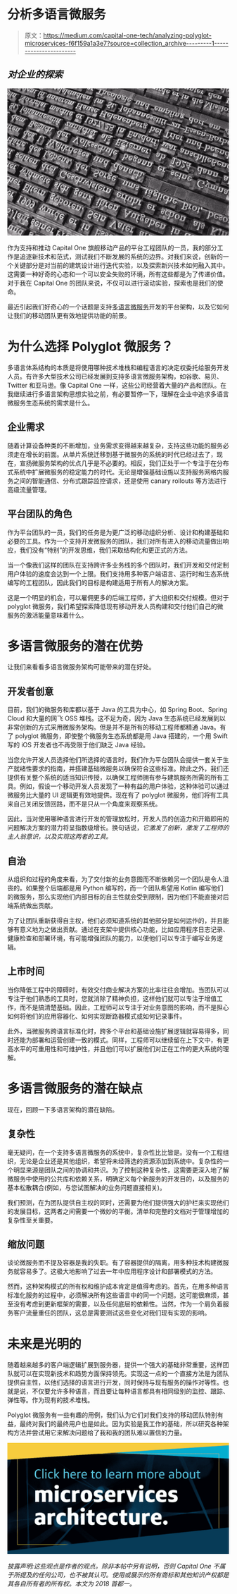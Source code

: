 # 分析多语言微服务

> 原文：<https://medium.com/capital-one-tech/analyzing-polyglot-microservices-f6f159a1a3e7?source=collection_archive---------1----------------------->

## *对企业的探索*

![](img/23e31efb2b2237daafddabbb7cec6a4d.png)

作为支持和推动 Capital One 旗舰移动产品的平台工程团队的一员，我的部分工作是追逐新技术和范式，测试我们不断发展的系统的边界。对我们来说，创新的一个关键部分是对当前的建筑设计进行迭代实验，以及探索新兴技术如何融入其中。这需要一种好奇的心态和一个可以安全失败的环境，所有这些都是为了传递价值。对于我在 Capital One 的团队来说，不仅可以进行滚动实验，探索也是我们的使命。

最近引起我们好奇心的一个话题是支持[多语言微服务](https://searchsoftwarequality.techtarget.com/definition/polyglot-programming)开发的平台架构，以及它如何让我们的移动团队更有效地提供功能的前景。

# 为什么选择 Polyglot 微服务？

多语言体系结构的本质是将使用哪种技术堆栈和编程语言的决定权委托给服务开发人员。有许多大型技术公司已经发展到支持多语言微服务架构，如谷歌、易贝、Twitter 和亚马逊。像 Capital One 一样，这些公司经营着大量的产品和团队。在我继续进行多语言架构思想实验之前，有必要暂停一下，理解在企业中追求多语言微服务生态系统的需求是什么。

## **企业需求**

随着计算设备种类的不断增加，业务需求变得越来越复杂，支持这些功能的服务必须走在增长的前面。从单片系统迁移到基于微服务的系统的时代已经过去了，现在，宣扬微服务架构的优点几乎是不必要的。相反，我们正处于一个专注于在分布式系统中扩展微服务的稳定能力的时代。无论是增强基础设施以支持服务网格内服务之间的智能通信、分布式跟踪监控请求，还是使用 canary rollouts 等方法进行高级流量管理。

## **平台团队的角色**

作为平台团队的一员，我们的任务是为更广泛的移动组织分析、设计和构建基础和必要的工具。作为一个支持开发微服务的团队，我们对所有进入的移动流量做出响应，我们没有“特别”的开发思维，我们采取结构化和更正式的方法。

当一个像我们这样的团队在支持跨许多业务线的多个团队时，我们开发和交付定制用户体验的速度会达到一个上限。我们支持用多种客户端语言、运行时和生态系统编写的工程团队，因此我们的目标是构建适用于所有人的解决方案。

这是一个明显的机会，可以雇佣更多的后端工程师，扩大组织和交付规模。但对于 polyglot 微服务，我们希望探索降低现有移动开发人员构建和交付他们自己的微服务的激活能量意味着什么。

# 多语言微服务的潜在优势

让我们来看看多语言微服务架构可能带来的潜在好处。

## **开发者创意**

目前，我们的微服务和库都以基于 Java 的工具为中心，如 Spring Boot、Spring Cloud 和大量的网飞 OSS 堆栈。这不足为奇，因为 Java 生态系统已经发展到以非常创新的方式采用微服务架构。但是并不是所有的移动工程师都精通 Java。有了 polyglot 微服务，即使整个微服务生态系统都是用 Java 搭建的，一个用 Swift 写的 iOS 开发者也不再受限于他们缺乏 Java 经验。

当您允许开发人员选择他们所选择的语言时，我们作为平台团队会提供一套关于生产就绪性要求的指南，并搭建基础微服务以确保符合这些标准。除此之外，我们还提供有关整个系统的适当知识传授，以确保工程师拥有参与建筑服务所需的所有工具。例如，假设一个移动开发人员发现了一种有益的用户体验，这种体验可以通过微服务比大量的 UI 逻辑更有效地提供。现在有了 polyglot 微服务，他们将有工具来自己关闭反馈回路，而不是只从一个角度来观察系统。

因此，当对使用哪种语言进行开发的管理放松时，开发人员的创造力和开箱即用的问题解决方案的潜力将呈指数级增长。换句话说，*它激发了创新，激发了工程师的主人翁意识，以及实现这两者的工具。*

## **自治**

从组织和过程的角度来看，为了交付新的业务意图而不断依赖另一个团队是令人沮丧的。如果整个后端都是用 Python 编写的，而一个团队希望用 Kotlin 编写他们的微服务，那么实现他们内部目标的自主性就会受到限制，因为他们不能直接对后端系统做出贡献。

为了让团队重新获得自主权，他们必须知道系统的其他部分是如何运作的，并且能够有意义地为之做出贡献。通过在支架中提供核心功能，比如应用程序日志记录、健康检查和部署环境，有可能增强团队的能力，以便他们可以专注于编写业务逻辑。

## **上市时间**

当你降低工程中的障碍时，有效交付商业解决方案的比率往往会增加。当团队可以专注于他们熟悉的工具时，您就消除了精神负担，这样他们就可以专注于增值工作，而不是搞清楚基础。因此，工程师可以专注于对业务意图的影响，而不是担心如何将他们的应用容器化、如何实现断路器模式或如何记录事件。

此外，当微服务跨语言标准化时，跨多个平台和基础设施扩展逻辑就容易得多，同时还能为部署和运营创建一致的模式。同样，工程师可以继续留在上下文中，有更高水平的可重用性和可维护性，并且他们可以扩展他们对正在工作的更大系统的理解。

# 多语言微服务的潜在缺点

现在，回顾一下多语言架构的潜在缺陷。

## **复杂性**

毫无疑问，在一个支持多语言微服务的系统中，复杂性比比皆是。没有一个工程组织，无论是企业还是其他组织，希望将未经筛选的资源添加到系统中。复杂性的一个明显来源是团队之间的协调和共识。为了控制这种复杂性，这需要更深入地了解微服务中使用的公共库和依赖关系，明确定义每个新服务的开发目的，以及服务的基本松散耦合(例如，与您试图解决的业务问题直接相关)。

我们预测，在为团队提供自主权的同时，还需要为他们提供强大的护栏来实现他们的发展目标，这两者之间需要一个微妙的平衡。清单和完整的文档对于管理增加的复杂性至关重要。

## **缩放问题**

谈论微服务而不提及容器是我的失职。有了容器提供的隔离，用多种技术构建微服务就容易多了。这极大地影响了过去一年中应用程序设计和部署模式的方法。

然而，这种架构模式的所有权和维护成本肯定是值得考虑的。首先，在用多种语言标准化服务的过程中，必须解决所有这些语言中的同一个问题。这可能很麻烦，甚至没有考虑到更新框架的需要，以及任何底层的依赖性。当然，作为一个肩负着服务客户流量重任的团队，这总是需要测试这些变化对我们现有实现的影响。

# 未来是光明的

随着越来越多的客户端逻辑扩展到服务器，提供一个强大的基础非常重要，这样团队就可以在实现新技术和趋势方面保持领先。实现这一点的一个直接方法是为团队提供自主性，以他们选择的语言进行开发，同时保持与现有服务的操作对等性。也就是说，不仅要允许多种语言，而且要让每种语言都具有相同级别的监控、跟踪、弹性等。作为现有的技术堆栈。

Polyglot 微服务有一些有趣的用例，我们认为它们对我们支持的移动团队特别有益，最终对我们的最终用户也是如此。因为实验是我工作的基础，所以研究各种架构方法并尝试用它来解决问题给了我和我的团队难以置信的力量。

[![](img/a9f346eff65776bdedf685617e2c446d.png)](https://medium.com/capital-one-tech/microservices/home)

*披露声明:这些观点是作者的观点。除非本帖中另有说明，否则 Capital One 不属于所提及的任何公司，也不被其认可。使用或展示的所有商标和其他知识产权都是其各自所有者的所有权。本文为 2018 首都一。*